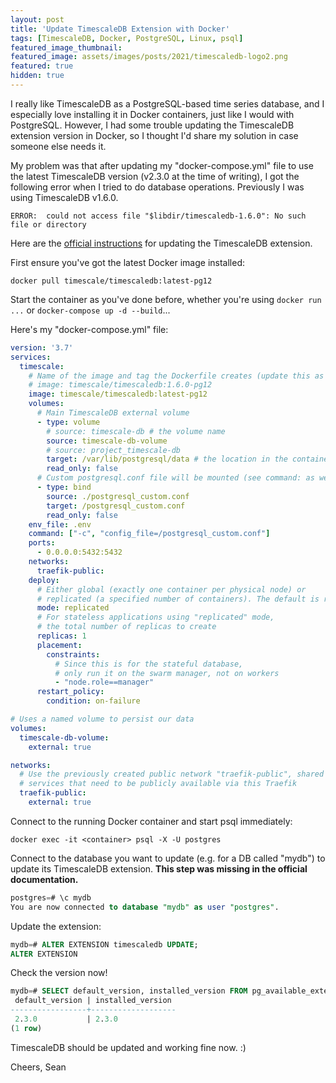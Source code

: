 ```yaml
---
layout: post
title: 'Update TimescaleDB Extension with Docker'
tags: [TimescaleDB, Docker, PostgreSQL, Linux, psql]
featured_image_thumbnail:
featured_image: assets/images/posts/2021/timescaledb-logo2.png
featured: true
hidden: true
---
```


I really like TimescaleDB as a PostgreSQL-based time series database, and I especially love installing it in Docker containers, just like I would with PostgreSQL. However, I had some trouble updating the TimescaleDB extension version in Docker, so I thought I'd share my solution in case someone else needs it.

My problem was that after updating my "docker-compose.yml" file to use the latest TimescaleDB version (v2.3.0 at the time of writing), I got the following error when I tried to do database operations. Previously I was using TimescaleDB v1.6.0.
```
ERROR:  could not access file "$libdir/timescaledb-1.6.0": No such file or directory
```

Here are the [official instructions](https://docs.timescale.com/timescaledb/latest/how-to-guides/update-timescaledb/updating-docker/#updating-a-timescaledb-docker-installation) for updating the TimescaleDB extension.

First ensure you've got the latest Docker image installed:
```shell
docker pull timescale/timescaledb:latest-pg12
```

Start the container as you've done before, whether you're using `docker run ...` or `docker-compose up -d --build`... 

Here's my "docker-compose.yml" file:
```yml
version: '3.7'
services:
  timescale:
    # Name of the image and tag the Dockerfile creates (update this as needed)
    # image: timescale/timescaledb:1.6.0-pg12
    image: timescale/timescaledb:latest-pg12
    volumes: 
      # Main TimescaleDB external volume
      - type: volume
        # source: timescale-db # the volume name
        source: timescale-db-volume
        # source: project_timescale-db
        target: /var/lib/postgresql/data # the location in the container where the data are stored
        read_only: false
      # Custom postgresql.conf file will be mounted (see command: as well)
      - type: bind
        source: ./postgresql_custom.conf
        target: /postgresql_custom.conf
        read_only: false
    env_file: .env
    command: ["-c", "config_file=/postgresql_custom.conf"]
    ports: 
      - 0.0.0.0:5432:5432
    networks:
      traefik-public:
    deploy:
      # Either global (exactly one container per physical node) or
      # replicated (a specified number of containers). The default is replicated
      mode: replicated
      # For stateless applications using "replicated" mode,
      # the total number of replicas to create
      replicas: 1
      placement:
        constraints:
          # Since this is for the stateful database,
          # only run it on the swarm manager, not on workers
          - "node.role==manager"
      restart_policy:
        condition: on-failure

# Uses a named volume to persist our data
volumes:
  timescale-db-volume:
    external: true

networks:
  # Use the previously created public network "traefik-public", shared with other
  # services that need to be publicly available via this Traefik
  traefik-public:
    external: true
```

Connect to the running Docker container and start psql immediately:
```shell
docker exec -it <container> psql -X -U postgres
```
 
Connect to the database you want to update (e.g. for a DB called "mydb") to update its TimescaleDB extension. **This step was missing in the official documentation.**
```sql
postgres=# \c mydb
You are now connected to database "mydb" as user "postgres".
```

Update the extension:
```sql
mydb=# ALTER EXTENSION timescaledb UPDATE;
ALTER EXTENSION
```
 
Check the version now!
```sql
mydb=# SELECT default_version, installed_version FROM pg_available_extensions where name = 'timescaledb';
 default_version | installed_version
-----------------+-------------------
 2.3.0           | 2.3.0
(1 row)
```

TimescaleDB should be updated and working fine now. :)

Cheers,
Sean